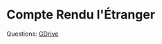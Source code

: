 # Compte Rendu l'Étranger

Questions: [GDrive](https://docs.google.com/document/d/1GwJhs_u0BVinvv1ANiadNSTJ3Ru9l4bO/edit)

<!--stackedit_data:
eyJoaXN0b3J5IjpbMTgzNjE2ODQ3NCwxNDMyNTQ3NzA5XX0=
-->